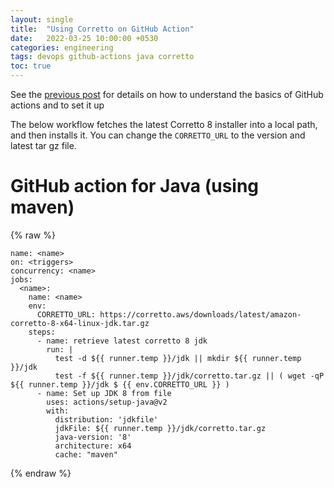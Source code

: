 ```yaml
---
layout: single
title:  "Using Corretto on GitHub Action"
date:   2022-03-25 10:00:00 +0530
categories: engineering
tags: devops github-actions java corretto
toc: true
---
```

See the [previous post](https://mohankarthik.dev/engineering/2022/03/21/setting-up-github-actions-to-deploy-angular.html) for details on how to understand the basics of GitHub actions and to set it up

The below workflow fetches the latest Corretto 8 installer into a local path, and then installs it. You can change the `CORRETTO_URL` to the version and latest tar gz file.

# GitHub action for Java (using maven)
{% raw %}
```
name: <name>
on: <triggers>
concurrency: <name>
jobs:
  <name>:
    name: <name>
    env:
      CORRETTO_URL: https://corretto.aws/downloads/latest/amazon-corretto-8-x64-linux-jdk.tar.gz
    steps:
      - name: retrieve latest corretto 8 jdk
        run: |
          test -d ${{ runner.temp }}/jdk || mkdir ${{ runner.temp }}/jdk
          test -f ${{ runner.temp }}/jdk/corretto.tar.gz || ( wget -qP ${{ runner.temp }}/jdk $ {{ env.CORRETTO_URL }} )
      - name: Set up JDK 8 from file
        uses: actions/setup-java@v2
        with:
          distribution: 'jdkfile'
          jdkFile: ${{ runner.temp }}/jdk/corretto.tar.gz
          java-version: '8'
          architecture: x64
          cache: "maven"
```
{% endraw %}



